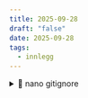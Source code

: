 ```yaml
---
title: 2025-09-28
draft: "false"
date: 2025-09-28
tags:
  - innlegg
---
```


<details>
  <summary>📁 nano gitignore</summary>
nano .gitignore
```
!*.yaml

!.gitignore

!*.md

!*.sh

!*.js*

  

#1.ssh/

#lid_rsa*

  

!node-red/

  

secrets. yamı

  

•ssh

•storage

•cloud

-google. token

home-assistant.1og*

id_rsa*
```

Lag et nytt repository på github
logg inn via ssh på ha
Lag nøkkel i /root/config/.ssh
mkdir -p /root/config/.ssh
cd /root/config/.ssh
ssh-keygen -t rsa -b 4096 -C  "eposten@din.no"
lagre i /root/config/.ssh

installer git( i roo/config)
```
git init
git add .
git -m "min første oppload"
```
Legg til repository
```
git remote add origin git@github.com:Gullfrode/i7.git
```

###### Definer hvor nøkkel er
```
git config core.sshCommand "ssh -i /root/config/.ssh/id_rsa -F /dev/null"
```
Kopier ut nøkkel og identifiser på github
```
cat /root/config/.ssh/id_rsa.pub
```
!![Image](/images/Pasted%20image%2020250928102507.png)
git push -u origin master

lag ei fil til shell command i config
nano pushupdates.sh
```
git add .
git commit -m "config files on `date +'%d-%m-%Y %H:%M:%S'`"
git push -u origin master
```
Gjør script kjørbart
```
chmod +x pushupdates.sh

```
Gjør det kjørbart fra shell command

```
git config core.sshCommand 'ssh -o UserKnownHostsFile=/dev/null -o StrictHostKeyChecking=no -i /config/.ssh/id_rsa -F /dev/null'
```
Lag automasjon
```
alias: Github push
description: ""
triggers:
  - trigger: time
    at: "01:00:00"
    weekday:
      - mon
      - tue
      - wed
      - thu
      - fri
      - sat
      - sun
conditions: []
actions:
  - action: shell_command.pushupdates_github
    data: {}
mode: single
```
